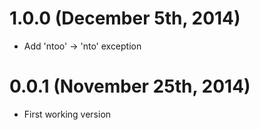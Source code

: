 1.0.0 (December 5th, 2014)
==========================
- Add 'ntoo' -> 'nto' exception

0.0.1 (November 25th, 2014)
===========================
- First working version
